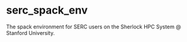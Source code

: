 # serc_spack_env
The spack environment for SERC users on the Sherlock HPC System @ Stanford University.
